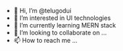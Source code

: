 - 👋 Hi, I’m @telugodui
- 👀 I’m interested in UI technologies
- 🌱 I’m currently learning MERN stack
- 💞️ I’m looking to collaborate on ...
- 📫 How to reach me ...

<!---
telugodui/telugodui is a ✨ special ✨ repository because its `README.md` (this file) appears on your GitHub profile.
You can click the Preview link to take a look at your changes.
--->
